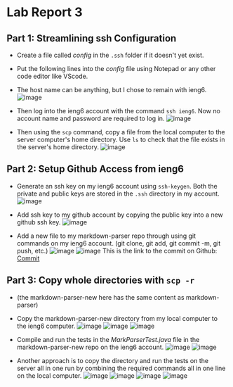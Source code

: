 # Lab Report 3 

## Part 1: Streamlining ssh Configuration
* Create a file called *config* in the `.ssh` folder if it doesn't yet exist. 
* Put the following lines into the *config* file using Notepad or any other code editor like VScode.
* The host name can be anything, but I chose to remain with ieng6.
![image](lab3-part1.png)

* Then log into the ieng6 account with the command `ssh ieng6`. Now no account name and password are required to log in.
![image](lab3-part1(3).png)

* Then using the `scp` command, copy a file from the local computer to the server computer's home directory. Use `ls` to check that the file exists in the server's home directory.
![image](lab3-part1(2).png)

## Part 2: Setup Github Access from ieng6
* Generate an ssh key on my ieng6 account using `ssh-keygen`. Both the private and public keys are stored in the `.ssh` directory in my account.
![image](lab3-part2(2).png)

* Add ssh key to my github account by copying the public key into a new github ssh key.
![image](lab3-part2.png)

* Add a new file to my markdown-parser repo through using git commands on my ieng6 account. (git clone, git add, git commit -m, git push, etc.)
![image](lab3-part2(3).png)
![image](lab3-part2(4).png)
This is the link to the commit on Github: [Commit](https://github.com/Rena2025/markdown-parser/commit/d02c49ba861ed92b74cbac3ddbeedab4ae10bf24)

## Part 3: Copy whole directories with `scp -r`
* (the markdown-parser-new here has the same content as markdown-parser)
* Copy the markdown-parser-new directory from my local computer to the ieng6 computer.
![image](lab3-part3.png)
![image](lab3-part3-2.png)
![image](lab3-part3-3.png)

* Compile and run the tests in the *MarkParserTest.java* file in the markdown-parser-new repo on the ieng6 account.
![image](lab3-part3-4.png)
![image](lab3-part3-5.png)

* Another approach is to copy the directory and run the tests on the server all in one run by combining the required commands all in one line on the local computer.
![image](lab3-part3-6.png)
![image](lab3-part3-7.png)
![image](lab3-part3-8.png)
![image](lab3-part3-9.png)



